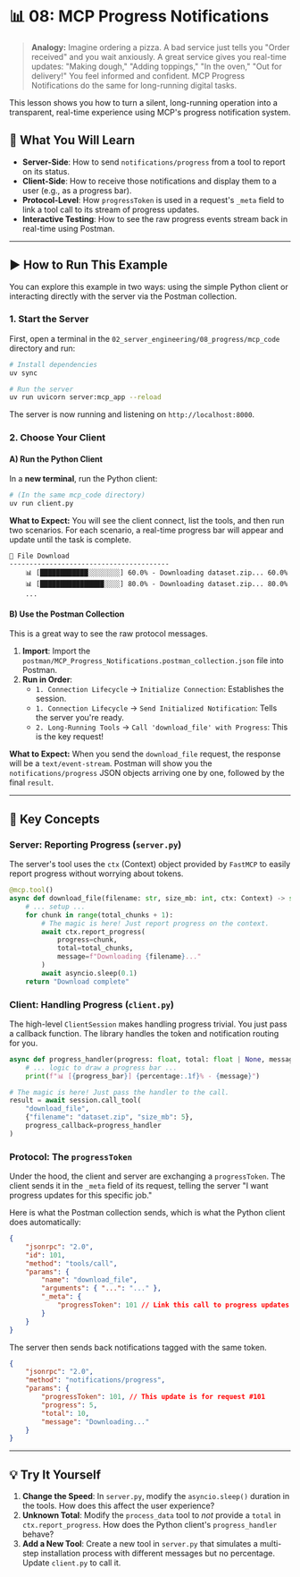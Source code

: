 # 📊 08: MCP Progress Notifications

> **Analogy:** Imagine ordering a pizza. A bad service just tells you "Order received" and you wait anxiously. A great service gives you real-time updates: "Making dough," "Adding toppings," "In the oven," "Out for delivery!" You feel informed and confident. MCP Progress Notifications do the same for long-running digital tasks.

This lesson shows you how to turn a silent, long-running operation into a transparent, real-time experience using MCP's progress notification system.

## 🎯 What You Will Learn

-   **Server-Side**: How to send `notifications/progress` from a tool to report on its status.
-   **Client-Side**: How to receive those notifications and display them to a user (e.g., as a progress bar).
-   **Protocol-Level**: How `progressToken` is used in a request's `_meta` field to link a tool call to its stream of progress updates.
-   **Interactive Testing**: How to see the raw progress events stream back in real-time using Postman.

---

## ▶️ How to Run This Example

You can explore this example in two ways: using the simple Python client or interacting directly with the server via the Postman collection.

### 1. Start the Server

First, open a terminal in the `02_server_engineering/08_progress/mcp_code` directory and run:

```bash
# Install dependencies
uv sync

# Run the server
uv run uvicorn server:mcp_app --reload
```

The server is now running and listening on `http://localhost:8000`.

### 2. Choose Your Client

#### A) Run the Python Client

In a **new terminal**, run the Python client:

```bash
# (In the same mcp_code directory)
uv run client.py
```

**What to Expect:**
You will see the client connect, list the tools, and then run two scenarios. For each scenario, a real-time progress bar will appear and update until the task is complete.

```
📁 File Download
----------------------------------------
    📊 [████████████░░░░░░░░] 60.0% - Downloading dataset.zip... 60.0%
    📊 [████████████████░░░░] 80.0% - Downloading dataset.zip... 80.0%
    ...
```

#### B) Use the Postman Collection

This is a great way to see the raw protocol messages.

1.  **Import**: Import the `postman/MCP_Progress_Notifications.postman_collection.json` file into Postman.
2.  **Run in Order**:
    -   `1. Connection Lifecycle` -> `Initialize Connection`: Establishes the session.
    -   `1. Connection Lifecycle` -> `Send Initialized Notification`: Tells the server you're ready.
    -   `2. Long-Running Tools` -> `Call 'download_file' with Progress`: This is the key request!

**What to Expect:**
When you send the `download_file` request, the response will be a `text/event-stream`. Postman will show you the `notifications/progress` JSON objects arriving one by one, followed by the final `result`.

---

## 🧠 Key Concepts

### Server: Reporting Progress (`server.py`)

The server's tool uses the `ctx` (Context) object provided by `FastMCP` to easily report progress without worrying about tokens.

```python
@mcp.tool()
async def download_file(filename: str, size_mb: int, ctx: Context) -> str:
    # ... setup ...
    for chunk in range(total_chunks + 1):
        # The magic is here! Just report progress on the context.
        await ctx.report_progress(
            progress=chunk,
            total=total_chunks,
            message=f"Downloading {filename}..."
        )
        await asyncio.sleep(0.1)
    return "Download complete"
```

### Client: Handling Progress (`client.py`)

The high-level `ClientSession` makes handling progress trivial. You just pass a callback function. The library handles the token and notification routing for you.

```python
async def progress_handler(progress: float, total: float | None, message: str | None):
    # ... logic to draw a progress bar ...
    print(f"📊 [{progress_bar}] {percentage:.1f}% - {message}")

# The magic is here! Just pass the handler to the call.
result = await session.call_tool(
    "download_file",
    {"filename": "dataset.zip", "size_mb": 5},
    progress_callback=progress_handler
)
```

### Protocol: The `progressToken`

Under the hood, the client and server are exchanging a `progressToken`. The client sends it in the `_meta` field of its request, telling the server "I want progress updates for this specific job."

Here is what the Postman collection sends, which is what the Python client does automatically:

```json
{
    "jsonrpc": "2.0",
    "id": 101,
    "method": "tools/call",
    "params": {
        "name": "download_file",
        "arguments": { "...": "..." },
        "_meta": {
            "progressToken": 101 // Link this call to progress updates
        }
    }
}
```

The server then sends back notifications tagged with the same token.

```json
{
    "jsonrpc": "2.0",
    "method": "notifications/progress",
    "params": {
        "progressToken": 101, // This update is for request #101
        "progress": 5,
        "total": 10,
        "message": "Downloading..."
    }
}
```

---

## 💡 Try It Yourself

1.  **Change the Speed**: In `server.py`, modify the `asyncio.sleep()` duration in the tools. How does this affect the user experience?
2.  **Unknown Total**: Modify the `process_data` tool to *not* provide a `total` in `ctx.report_progress`. How does the Python client's `progress_handler` behave?
3.  **Add a New Tool**: Create a new tool in `server.py` that simulates a multi-step installation process with different messages but no percentage. Update `client.py` to call it.